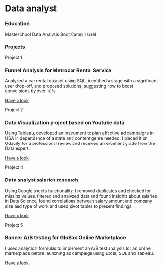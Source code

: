 # Data analyst

### Education
Masteschool Data Analysis Boot Camp, Israel

### Projects

Project 1
### Funnel Analysis for Metrocar Rental Service

Analysed a car rental dataset using SQL, identified a stage with a significant user drop-off, and proposed solutions, suggesting how to boost conversions by over 10%.

[Have a look](https://drive.google.com/drive/folders/1SVGMf8gPjItiTZK5T7mfLG_NO_YSpqVc?usp=sharing)

Project 2
### Data Visualization project based on Youtube data

Using Tableau, developed an instrument to plan effective ad campaigns in USA in dependence of a state and content genre needed. I placed it on Udacity for a professional review and received an excellent grade from the Data expert.

[Have a look](https://drive.google.com/file/d/1KpM_FU4hxzWB2wvbjOA6jqtQxmnA7vy4/view?usp=sharing)


Project 4
### Data analyst salaries research

Using Google sheets functionality, I removed duplicates and checked for missing values, filtered and analyzed data and found insights about salaries in Data Science, found correlations between salary amount and company size and type of work and used pivot tables to present findings

[Have a look](https://docs.google.com/presentation/d/1ukELs9P4GuMgu2qn3lJjDeAD4ekQeaMeqOnTxJPkWGk/edit?usp=sharing)

Project 5
### Banner A/B testing for GloBox Online Marketplace
I used analytical formulas to implement an A/B test analysis for an online marketplace before launching ad campaign using Excel, SQL and Tableau.

[Have a look](https://docs.google.com/presentation/d/1IZs7CsVt9YWz_OQxgJixQ12zSTsb5NyY0ttaMfxsALQ/edit?usp=sharing)

